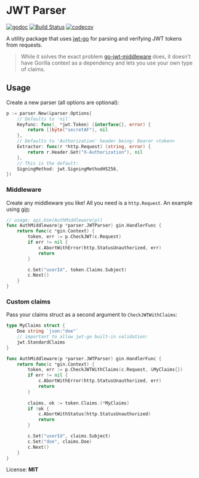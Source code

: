# JWT Parser

[![godoc](http://img.shields.io/badge/godoc-reference-5272B4.svg?style=flat-square)](https://godoc.org/github.com/oreqizer/go-jwt-parser)
[![Build Status](https://travis-ci.org/oreqizer/go-jwt-parser.svg?branch=master)](https://travis-ci.org/oreqizer/go-jwt-parser)
[![codecov](https://codecov.io/gh/oreqizer/go-jwt-parser/branch/master/graph/badge.svg)](https://codecov.io/gh/oreqizer/go-jwt-parser)

A utility package that uses [jwt-go](https://github.com/dgrijalva/jwt-go) for parsing and verifying JWT tokens from requests.

> While it solves the exact problem [go-jwt-middleware](https://github.com/auth0/go-jwt-middleware) does, it doesn't have Gorilla context as a dependency and lets you use your own type of claims.

## Usage

Create a new parser (all options are optional):

```go
p := parser.New(&parser.Options{
    // Defaults to 'nil'
    Keyfunc: func(_ *jwt.Token) (interface{}, error) {
        return []byte("secretAF"), nil
    },
    // Defaults to 'Authorization' header being: Bearer <token>
    Extractor: func(r *http.Request) (string, error) {
        return r.Header.Get("X-Authorization"), nil
    },
    // This is the default:
    SigningMethod: jwt.SigningMethodHS256,
})
```

### Middleware

Create any middleware you like! All you need is a `http.Request`. An example using [gin](https://github.com/gin-gonic/gin):

```go
// usage: api.Use(AuthMiddleware(p))
func AuthMiddleware(p *parser.JWTParser) gin.HandlerFunc {
	return func(c *gin.Context) {
		token, err := p.CheckJWT(c.Request)
		if err != nil {
			c.AbortWithError(http.StatusUnauthorized, err)
			return
		}

		c.Set("userId", token.Claims.Subject)
		c.Next()
	}
}
```

### Custom claims

Pass your claims struct as a second argument to `CheckJWTWithClaims`:

```go
type MyClaims struct {
	Doe string `json:"doe"`
	// important to allow jwt-go built-in validation:
	jwt.StandardClaims
}

func AuthMiddleware(p *parser.JWTParser) gin.HandlerFunc {
	return func(c *gin.Context) {
		token, err := p.CheckJWTWithClaims(c.Request, &MyClaims{})
        if err != nil {
            c.AbortWithError(http.StatusUnauthorized, err)
            return
        }
        
        claims, ok := token.Claims.(*MyClaims) 
        if !ok {
		    c.AbortWithStatus(http.StatusUnauthorized)
		    return
	    }

		c.Set("userId", claims.Subject)
		c.Set("doe", claims.Doe)
		c.Next()
	}
}
```

License: **MIT**
